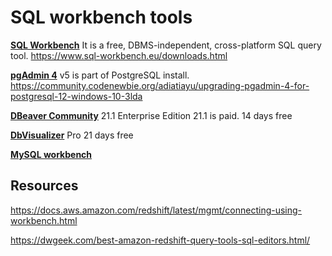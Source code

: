 # SQL workbench tools

[**SQL Workbench**](https://www.sql-workbench.eu)  It is a free, DBMS-independent, cross-platform SQL query tool.  https://www.sql-workbench.eu/downloads.html

[**pgAdmin 4**](https://www.pgadmin.org)  v5  is part of PostgreSQL install. https://community.codenewbie.org/adiatiayu/upgrading-pgadmin-4-for-postgresql-12-windows-10-3lda

[**DBeaver Community**](https://dbeaver.io)  21.1    Enterprise Edition 21.1 is paid. 14 days free

[**DbVisualizer**](https://www.dbvis.com/features) Pro 21 days free

[**MySQL workbench**](https://dev.mysql.com/doc/workbench/en/wb-migration-database-postgresql.html)

## Resources

https://docs.aws.amazon.com/redshift/latest/mgmt/connecting-using-workbench.html

https://dwgeek.com/best-amazon-redshift-query-tools-sql-editors.html/
